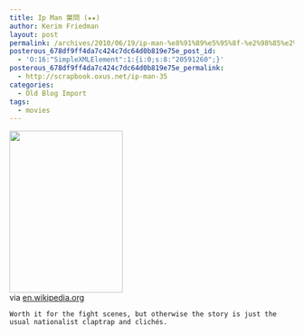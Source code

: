 ```yaml
---
title: Ip Man 葉問 (★★)
author: Kerim Friedman
layout: post
permalink: /archives/2010/06/19/ip-man-%e8%91%89%e5%95%8f-%e2%98%85%e2%98%85/
posterous_678df9ff4da7c424c7dc64d0b819e75e_post_id:
  - 'O:16:"SimpleXMLElement":1:{i:0;s:8:"20591260";}'
posterous_678df9ff4da7c424c7dc64d0b819e75e_permalink:
  - http://scrapbook.oxus.net/ip-man-35
categories:
  - Old Blog Import
tags:
  - movies
---
```

<div class="posterous_bookmarklet_entry">
  <img src="http://test.oxus.net/wp-content/uploads/2010/06/media_httpuploadwikim_wadqA.jpg.scaled500.jpg" width="200" height="287" /> 
  
  <div class="posterous_quote_citation">
    via <a href="http://en.wikipedia.org/wiki/Ip_Man_(film)" onclick="_gaq.push(['_trackEvent', 'outbound-article', 'http://en.wikipedia.org/wiki/Ip_Man_(film)', 'en.wikipedia.org']);" >en.wikipedia.org</a>
  
  
  
    Worth it for the fight scenes, but otherwise the story is just the usual nationalist claptrap and clichés.
  



